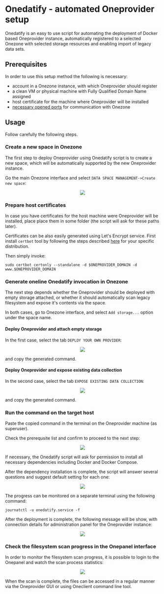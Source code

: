 # Onedatify - automated Oneprovider setup

<!-- toc -->

Onedatify is an easy to use script for automating the deployment of Docker based
Oneprovider instance, automatically registered to a selected Onezone with selected
storage resources and enabling import of legacy data sets.

## Prerequisites
In order to use this setup method the following is necessary:
 
 * account in a Onezone instance, with which Oneprovider should register
 * a clean VM or physical machine with Fully Qualified Domain Name assigned
 * host certificate for the machine where Oneprovider will be installed
 * [necessary opened ports](./firewall_setup.md) for communication with Onezone

## Usage
Follow carefully the following steps.


### Create a new space in Onezone
The first step to deploy Oneprovider using Onedatify script is to create a new space,
which will be automatically supported by the new Oneprovider instance.

Go the main Onezone interface and select `DATA SPACE MANAGEMENT->Create new space`:

<p align="center"> <img src="../img/admin/onedatify_create_space.png"> </p>

### Prepare host certificates
In case you have certificates for the host machine were Oneprovider will be installed,
place place them in some folder (the script will ask for these paths later).

Certificates can be also easily generated using Let's Encrypt service. First install 
`certbot` tool by following the steps described [here](https://certbot.eff.org/) 
for your specific distribution.

Then simply invoke:
```
sudo certbot certonly --standalone -d $ONEPROVIDER_DOMAIN -d www.$ONEPROVIDER_DOMAIN
```

### Generate oneline Onedatify invocation in Onezone
The next step depends whether the Oneprovider should be deployed with empty storage
attached, or whether it should automatically scan legacy filesystem and expose it's
contents via the space.

In both cases, go to Onezone interface, and select `Add storage...` option under
the space name.

#### Deploy Oneprovider and attach empty storage
In the first case, select the tab `DEPLOY YOUR OWN PROVIDER`:

<p align="center"> <img src="../img/admin/onedatify_deploy_provider_command.png"> </p>

and copy the generated command.

#### Deploy Oneprovider and expose existing data collection
In the second case, select the tab `EXPOSE EXISTING DATA COLLECTION`:

<p align="center"> <img src="../img/admin/onedatify_import_storage_command.png"> </p>

and copy the generated command.

### Run the command on the target host
Paste the copied command in the terminal on the Oneprovider machine (as superuser).

Check the prerequsite list and confirm to proceed to the next step:

<p align="center"> <img src="../img/admin/onedatify_step_1.png"> </p>

If necessary, the Onedatify script will ask for permission to install 
all necessary dependencies including Docker and Docker Compose.

After the dependency installation is complete, the script will answer several
questions and suggest default setting for each one:

<p align="center"> <img src="../img/admin/onedatify_step_2.png"> </p>

The progress can be monitored on a separate terminal using the following command:

```
journatctl -u onedatify.service -f
```

After the deployment is complete, the following message will be show, with connection
details for administration panel for the Oneprovider instance:

<p align="center"> <img src="../img/admin/onedatify_step_5.png"> </p>

### Check the filesystem scan progress in the Onepanel interface
In order to monitor the filesystem scan progress, it is possible to login to the Onepanel
and watch the scan process statistics:

<p align="center"> <img src="../img/admin/onedatify_step_6.png"> </p>

When the scan is complete, the files can be accessed in a regular manner via the Oneprovider
GUI or using Oneclient command line tool.

